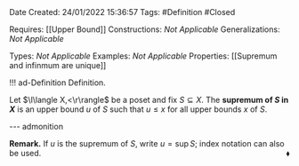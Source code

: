 <br />
<br />

Date Created: 24/01/2022 15:36:57
Tags: #Definition #Closed

Requires: [[Upper Bound]]
Constructions: _Not Applicable_
Generalizations: _Not Applicable_

Types: _Not Applicable_
Examples: _Not Applicable_ 
Properties: [[Supremum and infinmum are unique]]

!!! ad-Definition Definition.

Let $\l\langle X,<\r\rangle$ be a poset and fix $S\subseteq X$. The **supremum of $S$ in $X$** is an upper bound $u$ of $S$ such that $u\leq x$ for all upper bounds $x$ of $S$.

--- admonition

**Remark.** If $u$ is the supremum of $S$, write $u=\sup S$; index notation can also be used.<span style="float:right;">$\blacklozenge$</span>
